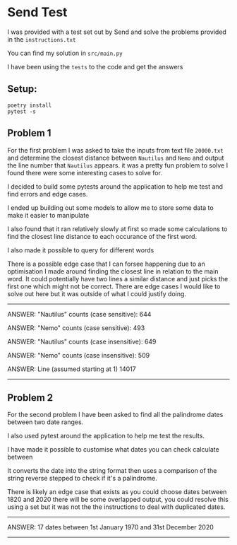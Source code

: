 # Send Test
I was provided with a test set out by Send and solve the problems provided in the `instructions.txt`

You can find my solution in `src/main.py`

I have been using the `tests` to the code and get the answers

## Setup:

```
poetry install
pytest -s
```



## Problem 1

For the first problem I was asked to take the inputs from text file `20000.txt` and determine the closest distance between `Nautilus` and `Nemo` and output the line number that `Nautilus` appears. it was a pretty fun problem to solve I found there were some interesting cases to solve for.

I decided to build some pytests around the application to help me test and find errors and edge cases.

I ended up building out some models to allow me to store some data to make it easier to manipulate

I also found that it ran relatively slowly at first so made some calculations to find the closest line distance to each occurance of the first word.

I also made it possible to query for different words

There is a possible edge case that I can forsee happening due to an optimisation I made around finding the closest line in relation to the main word. It could potentially have two lines a similar distance and just picks the first one which might not be correct. There are edge cases I would like to solve out here but it was outside of what I could justify doing.


---
ANSWER: "Nautilus" counts (case sensitive): 644

ANSWER: "Nemo" counts (case sensitive): 493

ANSWER: "Nautilus" counts (case insensitive): 649

ANSWER: "Nemo" counts (case insensitive): 509

ANSWER: Line (assumed starting at 1) 14017


---


## Problem 2
For the second problem I have been asked to find all the palindrome dates between two date ranges.

I also used pytest around the application to help me test the results.

I have made it possible to customise what dates you can check calculate between

It converts the date into the string format then uses a comparison of the string reverse stepped to check if it's a palindrome.

There is likely an edge case that exists as you could choose dates between 1820 and 2020 there will be some overlapped output, you could resolve this using a set but it was not the the instructions to deal with duplicated dates. 

---
ANSWER: 17 dates between 1st January 1970 and 31st December 2020

---

